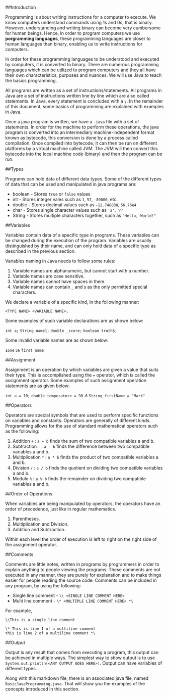 ##Introduction

Programming is about writing instructions for a computer to execute. We know computers understand commands using 1s and 0s, that is binary. However, understanding and writing binary can become very cumbersome for human beings. Hence, in order to program computers we use <strong>porgramming languages</strong>, these programming languages are closer to human languages than binary, enabling us to write instructions for computers.

In order for these programming languages to be understood and executed by computers, it is converted to binary. There are numerous programming languages which can be utilized to program computers and they all have their own characteristics, purposes and nuances. We will use Java to teach the basics programming.

All programs are written as a set of instructions/statements. All programs in Java are a set of instructions written line by line which are also called statements. In Java, every statement is concluded with a `;`. In the remainder of this document, some basics of programming are explained with examples in Java.

Once a java program is written, we have a `.java` file with a set of statements. In order for the machine to perform these operations, the java program is converted into an intermediary machine-independent format known as bytecode, this conversion is done by a process called compilation. Once compiled into bytecode, it can then be run on different platforms by a virtual machine called JVM. The JVM will then convert this bytecode into the local machine code (binary) and then the program can be run.

##Types

Programs can hold data of different data types. Some of the different types of data that can be used and manipulated in java programs are:

* boolean - Stores `true` or `false` values
* int - Stores integer vales such as `1`, `57`, `-89000`, etc.
* double - Stores decimal values such as `-12.748838`, `56.76e4`
* char - Stores single character values such as `'a'`, `'n'`
* String - Stores multiple characters together, such as `"Hello, World!"`

##Variables

Variables contain data of a specific type in programs. These variables can be changed during the execution of the program. Variables are usually distinguished by their name, and can only hold data of a specific type as described in the previous section.

Variables naming in Java needs to follow some rules:

1. Variable names are alphanumeric, but cannot start with a number.
2. Variable names are case sensitive.
3. Variable names cannot have spaces in them.
4. Variable names can contain `_` and `$` as the only permitted special characters.

We declare a variable of a specific kind, in the following manner:

`<TYPE NAME> <VARIABLE NAME>;`

Some examples of such variable declarations are as shown below:

`int a;`
`String name1;`
`double _score;`
`boolean truth$;`

Some invalid variable names are as shown below:

`1one`
`56`
`first name`

##Assignment

Assignment is an operation by which variables are given a value that suits their type. This is accomplished using the `=` operator, which is called the assignment operator. Some examples of such assignment operation statements are as given below:

`int a = 10;`
`double temperature = 98.6`
`String firstName = "Mark"`

##Operators

Operators are special symbols that are used to perform specific functions on variables and constants. Operators are generally of different kinds. Programming allows for the use of standard mathematical operators such as the following:

1. Addition `+` : `a + b` finds the sum of two compatible variables a and b.
2. Subtraction `-` : `a - b` finds the difference between two compatible variables a and b.
3. Multiplication `*` : `a * b` finds the product of two compatible variables a and b.
4. Division `/` : `a / b` finds the quotient on dividing two compatible variables a and b.
5. Modulo `%` : `a % b` finds the remainder on dividing two compatible variables a and b.

##Order of Operations

When variables are being manipulated by operators, the operators have an order of precedence, just like in regular mathematics.
1. Parentheses.
2. Multiplication and Division.
3. Addition and Subtraction.

Within each level the order of execution is left to right on the right side of the assignment operator.

##Comments

Comments are little notes, written in programs by programmers in order to explain anything to people viewing the programs. These comments are not executed in any manner, they are purely for explanation and to make things easier for people reading the source code. Comments can be included in any program, by using the following:

* Single line comment - `\\ <SINGLE LINE COMMENT HERE>`
* Multi line comment - `\* <MULTIPLE LINE COMMENT HERE> *\`

For example,

`\\This is a single line comment`

```
\* This is line 1 of a multiline comment
this is line 2 of a multiline comment *\
```

##Output

Output is any result that comes from executing a program, this output can be achieved in multiple ways. The simplest way to show output is to use `System.out.println(<ANY OUTPUT GOES HERE>)`. Output can have variables of different types.

Along with this markdown file, there is an associated java file, named `BasicJavaProgramming.java`. That will show you the examples of the concepts introduced in this section.
